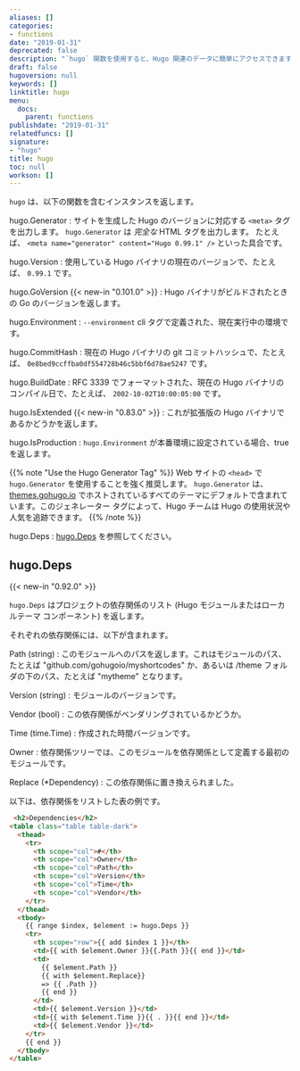```yaml
---
aliases: []
categories:
- functions
date: "2019-01-31"
deprecated: false
description: "`hugo` 関数を使用すると、Hugo 関連のデータに簡単にアクセスできます。"
draft: false
hugoversion: null
keywords: []
linktitle: hugo
menu:
  docs:
    parent: functions
publishdate: "2019-01-31"
relatedfuncs: []
signature:
- "hugo"
title: hugo
toc: null
workson: []
---
```


`hugo` は、以下の関数を含むインスタンスを返します。

hugo.Generator
: サイトを生成した Hugo のバージョンに対応する `<meta>` タグを出力します。 `hugo.Generator` は *完全な* HTML タグを出力します。 たとえば、 `<meta name="generator" content="Hugo 0.99.1" />` といった具合です。 

hugo.Version
: 使用している Hugo バイナリの現在のバージョンで、たとえば、 `0.99.1` です。

hugo.GoVersion {{< new-in "0.101.0" >}}
: Hugo バイナリがビルドされたときの Go のバージョンを返します。

hugo.Environment
: `--environment` cli タグで定義された、現在実行中の環境です。

hugo.CommitHash
: 現在の Hugo バイナリの git コミットハッシュで、たとえば、 `0e8bed9ccffba0df554728b46c5bbf6d78ae5247` です。

hugo.BuildDate
: RFC 3339 でフォーマットされた、現在の Hugo バイナリのコンパイル日で、たとえば、 `2002-10-02T10:00:05:00` です。

hugo.IsExtended {{< new-in "0.83.0" >}}
: これが拡張版の Hugo バイナリであるかどうかを返します。

hugo.IsProduction
: `hugo.Environment` が本番環境に設定されている場合、true を返します。

{{% note "Use the Hugo Generator Tag" %}}
Web サイトの `<head>` で `hugo.Generator` を使用することを強く推奨します。 `hugo.Generator` は、 [themes.gohugo.io](https://themes.gohugo.io) でホストされているすべてのテーマにデフォルトで含まれています。このジェネレーター タグによって、Hugo チームは Hugo の使用状況や人気を追跡できます。
{{% /note %}}

hugo.Deps
: [hugo.Deps](#hugodeps) を参照してください。

## hugo.Deps

{{< new-in "0.92.0" >}}

`hugo.Deps` はプロジェクトの依存関係のリスト (Hugo モジュールまたはローカルテーマ コンポーネント) を返します。

それぞれの依存関係には、以下が含まれます。

Path (string)
: このモジュールへのパスを返します。これはモジュールのパス、たとえば "github.com/gohugoio/myshortcodes" か、あるいは /theme フォルダの下のパス、たとえば "mytheme" となります。

Version (string)
: モジュールのバージョンです。

Vendor (bool)
: この依存関係がベンダリングされているかどうか。

Time (time.Time)
: 作成された時間バージョンです。

Owner
: 依存関係ツリーでは、このモジュールを依存関係として定義する最初のモジュールです。

Replace (*Dependency)
: この依存関係に置き換えられました。

以下は、依存関係をリストした表の例です。

```html
 <h2>Dependencies</h2>
<table class="table table-dark">
  <thead>
    <tr>
      <th scope="col">#</th>
      <th scope="col">Owner</th>
      <th scope="col">Path</th>
      <th scope="col">Version</th>
      <th scope="col">Time</th>
      <th scope="col">Vendor</th>
    </tr>
  </thead>
  <tbody>
    {{ range $index, $element := hugo.Deps }}
    <tr>
      <th scope="row">{{ add $index 1 }}</th>
      <td>{{ with $element.Owner }}{{.Path }}{{ end }}</td>
      <td>
        {{ $element.Path }}
        {{ with $element.Replace}}
        => {{ .Path }}
        {{ end }}
      </td>
      <td>{{ $element.Version }}</td>
      <td>{{ with $element.Time }}{{ . }}{{ end }}</td>
      <td>{{ $element.Vendor }}</td>
    </tr>
    {{ end }}
  </tbody>
</table>
```
